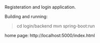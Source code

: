 Registeration and login application.

Building and running:

>cd login/backend
>mvn spring-boot:run

home page:
http://localhost:5000/index.html
